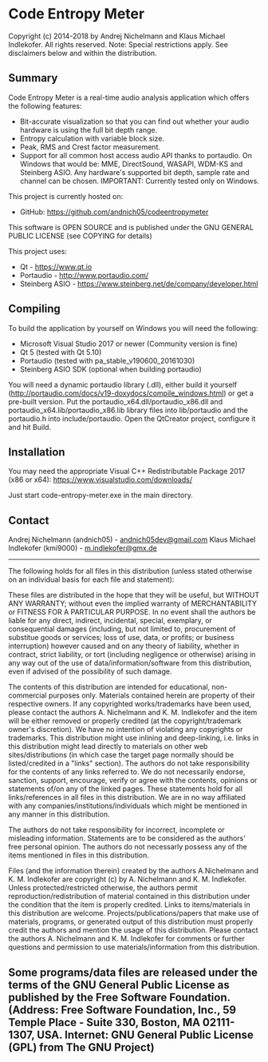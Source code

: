 # Code Entropy Meter
Copyright (c) 2014-2018 by Andrej Nichelmann and Klaus Michael Indlekofer. All rights reserved.
Note: Special restrictions apply. See disclaimers below and within the distribution.

## Summary
Code Entropy Meter is a real-time audio analysis application which offers the following features:
* Bit-accurate visualization so that you can find out whether your audio hardware is using the full bit depth range.
* Entropy calculation with variable block size. 
* Peak, RMS and Crest factor measurement.
* Support for all common host access audio API thanks to portaudio. On Windows that would be: MME, DirectSound, WASAPI, WDM-KS and Steinberg ASIO. Any hardware's supported bit depth, sample rate and channel can be chosen.
IMPORTANT: Currently tested only on Windows.

This project is currently hosted on:
* GitHub: https://github.com/andnich05/codeentropymeter

This software is OPEN SOURCE and is published under the GNU GENERAL PUBLIC LICENSE (see COPYING for details)

This project uses:
* Qt - https://www.qt.io
* Portaudio - http://www.portaudio.com/
* Steinberg ASIO - https://www.steinberg.net/de/company/developer.html

## Compiling
To build the application by yourself on Windows you will need the following:

* Microsoft Visual Studio 2017 or newer (Community version is fine)
* Qt 5 (tested with Qt 5.10)
* Portaudio (tested with pa_stable_v190600_20161030)
* Steinberg ASIO SDK (optional when building portaudio)

You will need a dynamic portaudio library (.dll), either build it yourself (http://portaudio.com/docs/v19-doxydocs/compile_windows.html) or get a pre-built version. 
Put the portaudio_x64.dll/portaudio_x86.dll and portaudio_x64.lib/portaudio_x86.lib library files into lib/portaudio and the portaudio.h into include/portaudio. Open the QtCreator project, configure it and hit Build.

## Installation

You may need the appropriate Visual C++ Redistributable Package 2017 (x86 or x64):
https://www.visualstudio.com/downloads/

Just start code-entropy-meter.exe in the main directory.

## Contact

Andrej Nichelmann (andnich05) - andnich05dev@gmail.com
Klaus Michael Indlekofer (kmi9000) - m.indlekofer@gmx.de

---
The following holds for all files in this distribution (unless stated otherwise on an
individual basis for each file and statement):

These files are distributed in the
hope that they will be useful, but WITHOUT ANY WARRANTY; without even the implied warranty
of MERCHANTABILITY or FITNESS FOR A PARTICULAR PURPOSE. In no event shall the authors be
liable for any direct, indirect, incidental, special, exemplary, or consequential damages
(including, but not limited to, procurement of substitue goods or services; loss of use,
data, or profits; or business interruption) however caused and on any theory of liability,
whether in contract, strict liability, or tort (including negligence or otherwise) arising
in any way out of the use of data/information/software from this distribution, even if
advised of the possibility of such damage. 

The contents of this distribution are intended for educational, non-commercial purposes
only. Materials contained herein are property of their respective owners. If any
copyrighted works/trademarks have been used, please contact the authors A. Nichelmann and K. M. Indlekofer
and the item will be either removed or properly credited (at the copyright/trademark
owner's discretion). We have no intention of violating any copyrights or trademarks.
This distribution might use inlining and deep-linking, i.e. links in this distribution
might lead directly to materials on other web sites/distributions (in which case the
target page normally should be listed/credited in a "links" section). The authors do
not take responsibility for the contents of any links referred to. We do not necessarily 
endorse, sanction, support, encourage, verify or agree with the contents, opinions or
statements of/on any of the linked pages. These statements hold for all links/references
in all files in this distribution. We are in no way affiliated with any
companies/institutions/individuals which might be mentioned in any manner in this
distribution.

The authors do not take responsibility for incorrect, incomplete or misleading information.
Statements are to be considered as the authors' free personal opinion. The authors do not
necessarly possess any of the items mentioned in files in this distribution.

Files (and the information therein) created by the authors A.Nichelmann and K. M. Indlekofer are copyright
(c) by A. Nichelmann and K. M. Indlekofer. Unless protected/restricted otherwise, the authors permit
reproduction/redistribution of material contained in this distribution under the condition
that the item is properly credited. Links to items/materials in this distribution are welcome.
Projects/publications/papers that make use of materials, programs, or generated output
of this distribution must properly credit the authors and mention the usage of this distribution.
Please contact the authors A. Nichelmann and K. M. Indlekofer for comments or further questions
and permission to use materials/information from this distribution.

Some programs/data files are released under the terms of the GNU General Public License
as published by the Free Software Foundation. (Address: Free Software Foundation, Inc.,
59 Temple Place - Suite 330, Boston, MA 02111-1307, USA. Internet: GNU General Public
License (GPL) from The GNU Project) 
---
